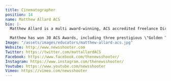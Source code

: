 ```yaml
---
title: Cinematographer
position: 14
name: Matthew Allard ACS
bio: |-
  Matthew Allard is a multi award-winning, ACS accredited freelance Director of Photography with more than 25 years' experience working in almost 50 different countries around the world. Matthew has covered natural disasters, wars and major sporting events all over the globe. He is now based out of Tokyo, Japan and mainly films documentaries and corporate material for high-profile clients.

  Matthew has won 30 ACS Awards, including three prestigious \"Golden Tripods\", and in 2016 he won the award for Best Cinematography at the Asian Television Awards.
Image: "/assets/images/educators/matthew-allard-acs.jpg"
Website: http://www.newsshooter.com
Twitter: https://twitter.com/mattallardACS
Facebook: https://www.facebook.com/thenewsshooter/
Instagram: https://www.instagram.com/thenewsshooter/
Youtube: https://www.youtube.com/newsshooter
Vimeo: https://vimeo.com/newsshooter
---
```


